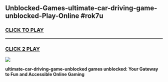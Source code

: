 
## Unblocked-Games-ultimate-car-driving-game-unblocked-Play-Online #rok7u
<h3>
<a href="https://news.freeplayer.one?title=ultimate-car-driving-game-unblocked&ref=3">CLICK TO PLAY</a></h3>
<hr>

<h3>
<a href="https://news.freeplayer.one?title=ultimate-car-driving-game-unblocked&ref=3">CLICK 2 PLAY</a>
  
</h3>

<a href="https://news.freeplayer.one?title=ultimate-car-driving-game-unblocked&ref=3"><img src="https://clearcache.store/games.png"></a>


**ultimate-car-driving-game-unblocked games unblocked: Your Gateway to Fun and Accessible Online Gaming**
